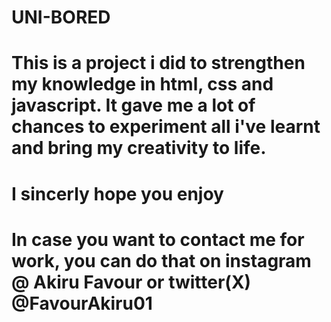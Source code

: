 # UNI-BORED

# This is a project i did to strengthen my knowledge in html, css and javascript. It gave me a lot of chances to experiment all i've learnt and bring my creativity to life.

# I sincerly hope you enjoy

# In case you want to contact me for work, you can do that on instagram @ Akiru Favour or twitter(X) @FavourAkiru01